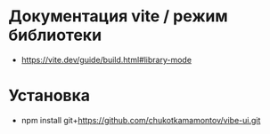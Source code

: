 # Документация vite / режим библиотеки

- https://vite.dev/guide/build.html#library-mode


# Установка

- npm install git+https://github.com/chukotkamamontov/vibe-ui.git